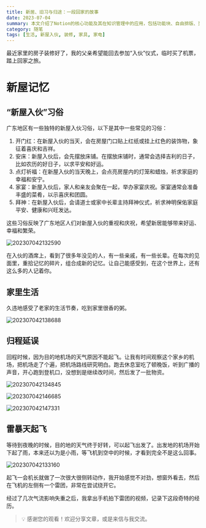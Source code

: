```yaml
---
title: 新居、旧习与归途：一段回家的故事
date: 2023-07-04
summary: 本文介绍了Notion的核心功能及其在知识管理中的应用，包括功能块、自由排版、页面和信息组织系统等。
category: 随笔
tags: [生活, 新屋入伙, 装修, 家具, 家电]
---
```


最近家里的房子装修好了，我的父亲希望能回去参加“入伙”仪式，临时买了机票，踏上回家之旅。

# 新屋记忆

## “新屋入伙”习俗

广东地区有一些独特的新屋入伙习俗，以下是其中一些常见的习俗：

1. 开门红：在新屋入伙的当天，会在房屋门口贴上红纸或挂上红色的装饰物，象征着喜庆和吉祥。
2. 安床：新屋入伙后，会先摆放床铺。在摆放床铺时，通常会选择吉利的日子，比如农历的好日子，以求平安和好运。
3. 点灯祈福：在新屋入伙的当天晚上，会点亮房屋内的灯笼和蜡烛，祈求家庭的幸福和安宁。
4. 家宴：新屋入伙后，家人和亲友会聚在一起，举办家宴庆祝。家宴通常会准备丰盛的菜肴，以示喜庆和团圆。
5. 拜神：在新屋入伙后，会请道士或家中长辈主持拜神仪式，祈求神明保佑家庭平安、健康和兴旺发达。

这些习俗反映了广东地区人们对新屋入伙的重视和庆祝，希望新居能够带来好运、幸福和繁荣。

![202307042132590](https://blog-1259751088.cos.ap-shanghai.myqcloud.com/202307042132590.png)

在入伙的酒席上，看到了很多年没见的人，有一些亲戚，有一些长辈。在每次的见面里，重拾记忆的碎片，组合成新的记忆。让自己能感受到，在这个世界上，还有这么多的人记着你。

## 家里生活

久违地感受了老家的生活节奏，吃到家里很香的粥。

![202307042138688](https://blog-1259751088.cos.ap-shanghai.myqcloud.com/202307042138688.png)

## 归程延误

回程时候，因为目的地机场的天气原因不能起飞。让我有时间观察这个家乡的机场，把机场走了个遍，把机场路线研究明白。跑去休息室吃了顿晚饭，听到广播的声音，开心跑到登机口，没想到是继续改时间，然后发了一批物资。

![202307042134845](https://blog-1259751088.cos.ap-shanghai.myqcloud.com/202307042134845.png)

![202307042146685](https://blog-1259751088.cos.ap-shanghai.myqcloud.com/202307042146685.png)

![202307042147331](https://blog-1259751088.cos.ap-shanghai.myqcloud.com/202307042147331.png)

## 雷暴天起飞

等待到夜晚的时候，目的地的天气终于好转，可以起飞出发了。出发地的机场开始下起了雨，本来还以为是小雨，等飞机到空中的时候，才看到完全不是这么回事。

![202307042133160](https://blog-1259751088.cos.ap-shanghai.myqcloud.com/202307042133160.png)

起飞一会机长就做了一次很大很侧转动作，我开始感觉不对劲，想窗外看去，然后在飞机的左侧有一个雷团，非常在尝试绕开它。

经过了几次气流影响失重之后，我拿出手机拍下雷团的视频，记录下这段奇特的经历。

>💡 感谢您的观看！欢迎分享文章，或是来信与我交流。